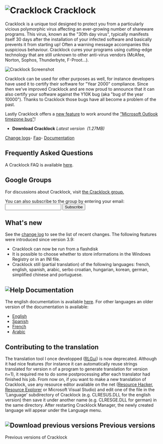![Cracklock](cracklock.png) Cracklock
=====================================

<script text="text/javascript" src="latestVersion.js" > </script>

Cracklock is a unique tool designed to protect you from a particularly vicious polymorphic virus
affecting an ever-growing number of shareware programs.
This virus, known as the "30th day virus", typically manifests itself 30 days after the installation of your
infected software and basically prevents it from starting up! Often a warning message accompanies this suspicious behaviour. 
Cracklock cures your programs using cutting-edge technology that are still unknown to other anti-virus vendors (McAfee, Norton, 
Sophos, Thunderbyte, F-Proot...).

![Cracklock Screenshot](cracklock-config-tabs.gif)

Cracklock can be used for other purposes as well, for instance developers have used it to certify their
software for "Year 2000" compliance. Since then we've improved Cracklock and are now proud to announce that
it can also certify your software against the Y10K bug (aka "bug of the year 10000"). Thanks to Cracklock those bugs
have all become a problem of the past.

Lastly Cracklock offers a [new feature](changelog-web.html) to work around the 
["Microsoft Outlook timezone bug"](http://www.google.com/search?hl=en&q=outlook%20timezone%20problem)!
    
<ul class="home-download os_windows">
  <li class="os_windows">
  <script>document.write('<a href="downloads/' + latest_setupfile +'" class="download-link download-cracklock">');</script>
  <span><strong>Download Cracklock</strong>
  <em>Latest version <script>document.write(latest_version);</script>&nbsp;(1.27MB)</em></span>
  </a>
  </li>
</ul>
<div class="download-other"><span class="other">
  <a href="changelog-web.html">Change logs</a>- 
  <a href="cracklock-webfaq.html">Faq</a>- 
  <a href="xmldoc/cracklock-doc-web.html">Documentation</a></span>
</div>


<div style="float:right; margin-left:15px">
  <script type="text/javascript"><!--
google_ad_client = "pub-7250791356906762";
//336x280, date de cr?ation 20/01/08
google_ad_slot = "5772791401";
google_ad_width = 336;
google_ad_height = 280;
//--></script>
<script type="text/javascript"
src="http://pagead2.googlesyndication.com/pagead/show_ads.js">
</script>
</div>

Frequently Asked Questions
--------------------------

A Cracklock FAQ is available [here](cracklock-webfaq).

Google Groups
-------------

For discussions about Cracklock, visit [the Cracklock group.](http://groups.google.com/group/cracklock)
<form action="http://groups.google.com/group/cracklock/boxsubscribe">
You can also subscribe to the group by entering your email:
    <input type="text" name="email" />
  <input type="submit" name="sub" value="Subscribe" />
</form>


What's new
----------

See the [change log](changelog-web.html) to see the list of recent changes.
The following features were introduced since version 3.9:

* Cracklock can now be run from a flashdisk
* It is possible to choose whether to store informations in the Windows Registry or in an INI file.
* Cracklock still (partial translation) of the following languages: french, english, spanish, arabic, serbo croatian, hungarian, korean, german, simplified chinese and portuguese.

![Help](images/help.gif) Documentation
--------------------------------------

The english documentation is available [here](xmldoc/cracklock-doc-web.html). 
For other languages an older version of the documentation is available: 

* [English](help/english/index.html)
* [Spanish](help/spanish/index.html) 
* [French](help/french/index.html) 
* [Arabic](help/arabic/index.html)

Contributing to the translation
-------------------------------

The translation tool I once developped ([RLGui](../others/index.html#rlgui)) is now deprecated. Although it had nice features (for instance it can automatically reuse strings translated for version n of a program to generate translation for version n+1), it required me to do some postprocessing after each translator had finished his job.
 From now on, if you want to make a new translation of Cracklock, use any resource editor available on the net ([Resource Hacker](http://www.users.on.net/johnson/resourcehacker/), [Resource Explorer](http://www.wilsonc.demon.co.uk/d7resourceexplorer.htm) or Microsoft Visual Studio) and edit one of the file in the 'Language' subdirectory of Cracklock (e.g. CLRESUS.DLL for the english version) then save it under another name (e.g. CLRESGE.DLL for german) in the same directory. After restarting Cracklock Manager, the newly created language will appear under the Language menu.

![Download previous versions](../cracklock/images/download.gif) Previous versions
---------------------------------------------------------------------------------

Previous versions of Cracklock
